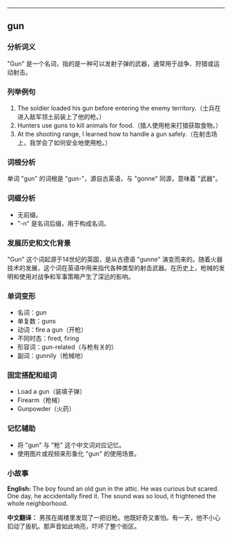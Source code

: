 
---------------
## gun
### 分析词义
"Gun" 是一个名词，指的是一种可以发射子弹的武器，通常用于战争、狩猎或运动射击。

### 列举例句
1. The soldier loaded his gun before entering the enemy territory.（士兵在进入敌军领土前装上了他的枪。）
2. Hunters use guns to kill animals for food.（猎人使用枪来打猎获取食物。）
3. At the shooting range, I learned how to handle a gun safely.（在射击场上，我学会了如何安全地使用枪。）

### 词根分析
单词 "gun" 的词根是 "gun-"，源自古英语，与 "gonne" 同源，意味着 "武器"。

### 词缀分析
- 无前缀。
- "-n" 是名词后缀，用于构成名词。

### 发展历史和文化背景
"Gun" 这个词起源于14世纪的英国，是从古德语 "gunne" 演变而来的。随着火器技术的发展，这个词在英语中用来指代各种类型的射击武器。在历史上，枪械的发明和使用对战争和军事策略产生了深远的影响。

### 单词变形
- 名词：gun
- 单复数：guns
- 动词：fire a gun（开枪）
- 不同时态：fired, firing
- 形容词：gun-related（与枪有关的）
- 副词：gunnily（枪械地）

### 固定搭配和组词
- Load a gun（装填子弹）
- Firearm（枪械）
- Gunpowder（火药）

### 记忆辅助
- 将 "gun" 与 "枪" 这个中文词对应记忆。
- 使用图片或视频来形象化 "gun" 的使用场景。

### 小故事
**English:**
The boy found an old gun in the attic. He was curious but scared. One day, he accidentally fired it. The sound was so loud, it frightened the whole neighborhood.

**中文翻译：**
男孩在阁楼里发现了一把旧枪。他既好奇又害怕。有一天，他不小心扣动了扳机。那声音如此响亮，吓坏了整个街区。

